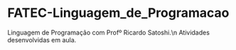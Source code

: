 # FATEC-Linguagem_de_Programacao
Linguagem de Programação com Profº Ricardo Satoshi.\n
Atividades desenvolvidas em aula.

